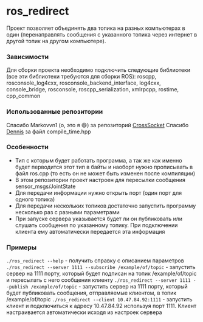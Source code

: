 # ros_redirect

Проект позволяет объединять два топика на разных компьютерах в один (перенаправлять сообщения с указанного топика через интернет в другой топик на другом компьютере).

### Зависимости
Для сборки проекта необходимо подключить следующие библиотеки (все эти библиотеки требуются для сборки ROS):
roscpp, rosconsole_log4cxx, rosconsole_backend_interface, log4cxx, console_bridge, rosconsole, roscpp_serialization, xmlrpcpp, rostime, cpp_common

### Использованные репозитории
Спасибо Markovvn1 (о, это я :smile:) за репозиторий [CrossSocket](https://github.com/Markovvn1/CrossSocket)
Спасибо [Dennis](instructable.com/member/nqtronix) за файл compile_time.hpp

### Особенности
- Тип с которым будет работать программа, а так же как именно будет перводится этот тип в байты и наоборт нужно прописывать в файл ros.cpp (то есть он не может быть изменен после компиляции)
- В этом репозитории проект настроен для пересылки сообщения sensor_msgs/JointState
-  Для передачи информации нужно открыть порт (один порт для одного топика)
- Для передачи нескольких топиков достаточно запустить программу несколько раз с разными параметрами
- При запуске сервера указывается будет ли он публиковать или слушать сообщения по указанному топику. При подключении клиента ему автоматически передается эта информация

### Примеры
`./ros_redirect --help` - получить справку с описанием параметров
`./ros_redirect --server 1111 --subscribe /example/of/topic` - запустить сервер на 1111 порту, который будет подписан на топик /example/of/topic и пересылать с него сообщения клиенту
`./ros_redirect --server 1111 --publish /example/of/topic` - запустить сервер на 1111 порту, который будет публиковать сообщения, отправляемые клиентом, в топик /example/of/topic
`./ros_redirect --client 10.47.84.92:1111` - запустить клиент и подключиться к адресу  10.47.84.92 используя порт 1111. Клиент настраивается автоматически исходя из настроек сервера
